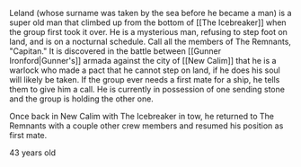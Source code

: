 Leland (whose surname was taken by the sea before he became a man) is a super old man that climbed up from the bottom of [[The Icebreaker]] when the group first took it over. He is a mysterious man, refusing to step foot on land, and is on a nocturnal schedule. Call all the members of The Remnants, "Capitan."
It is discovered in the battle between [[Gunner Ironford|Gunner's]] armada against the city of [[New Calim]] that he is a warlock who made a pact that he cannot step on land, if he does his soul will likely be taken. If the group ever needs a first mate for a ship, he tells them to give him a call. He is currently in possession of one sending stone and the group is holding the other one.

Once back in New Calim with The Icebreaker in tow, he returned to The Remnants with a couple other crew members and resumed his position as first mate.

43 years old
